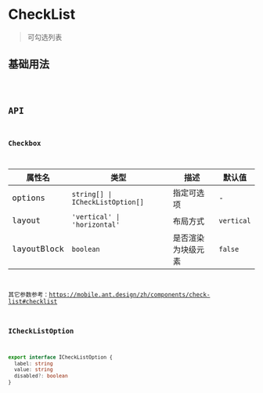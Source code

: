 # CheckList

> 可勾选列表

## 基础用法

<code src="./demos/index.tsx" />

## API

### Checkbox

| 属性名      | 类型                             | 描述               | 默认值     |
| ----------- | -------------------------------- | ------------------ | ---------- |
| options     | `string[] \| ICheckListOption[]` | 指定可选项         | -          |
| layout      | `'vertical' \| 'horizontal'`     | 布局方式           | `vertical` |
| layoutBlock | `boolean`                        | 是否渲染为块级元素 | `false`    |

其它参数参考：https://mobile.ant.design/zh/components/check-list#checklist

### ICheckListOption

```ts
export interface ICheckListOption {
  label: string
  value: string
  disabled?: boolean
}
```
